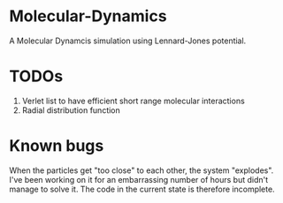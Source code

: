 # Molecular-Dynamics

A Molecular Dynamcis simulation using Lennard-Jones potential.

# TODOs
1. Verlet list to have efficient short range molecular interactions
2. Radial distribution function


# Known bugs
When the particles get "too close" to each other, the system "explodes". I've been working on it for an embarrassing number of hours but didn't manage to solve it. The code in the current state is therefore incomplete. 
